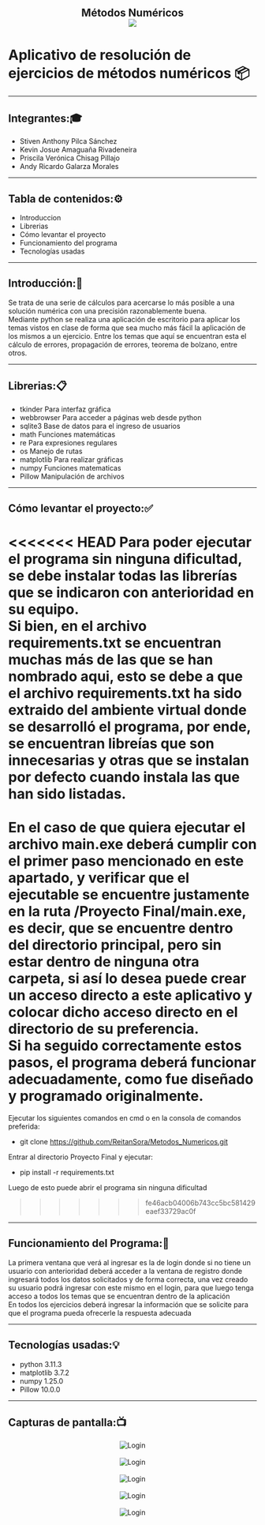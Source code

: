 
<h2><p align="center">  Métodos Numéricos <br>
<img src="https://www.webdevelopersnotes.com/wp-content/uploads/create-a-simple-home-page.png" align="center" />
</p>

# Aplicativo de resolución de ejercicios de métodos numéricos  📦

---
Integrantes:🎓
---
- Stiven Anthony Pilca Sánchez
- Kevin Josue Amaguaña Rivadeneira
- Priscila Verónica Chisag Pillajo
- Andy Ricardo Galarza Morales

---
Tabla de contenidos:⚙️
---
- Introduccion
- Librerias
- Cómo levantar el proyecto
- Funcionamiento del programa
- Tecnologías usadas

---  
Introducción:📖
---  
Se trata de una serie de cálculos para acercarse lo más posible a una solución numérica con una precisión razonablemente buena.<br>
Mediante python se realiza una aplicación de escritorio para aplicar los temas vistos en clase de forma que sea mucho más fácil la aplicación de los mismos a un ejercicio. Entre los temas que aquí se encuentran esta el cálculo de errores, propagación de errores, teorema de bolzano, entre otros.<br>

---  
Librerias:📋
--- 
- tkinder Para interfaz gráfica
- webbrowser Para acceder a páginas web desde python
- sqlite3 Base de datos para el ingreso de usuarios
- math Funciones matemáticas
- re Para expresiones regulares
- os Manejo de rutas
- matplotlib Para realizar gráficas
- numpy Funciones matematicas
- Pillow Manipulación de archivos

---
Cómo levantar el proyecto:✅
---
<<<<<<< HEAD
Para poder ejecutar el programa sin ninguna dificultad, se debe instalar todas las librerías que se indicaron con anterioridad en su equipo.<br>Si bien, en el archivo requirements.txt se encuentran muchas más de las que se han nombrado aqui, esto se debe a que el archivo requirements.txt ha sido extraido del ambiente virtual donde se desarrolló el programa, por ende, se encuentran libreías que son innecesarias y otras que se instalan por defecto cuando instala las que han sido listadas.<br><br>En el caso de que quiera ejecutar el archivo main.exe deberá cumplir con el primer paso mencionado en este apartado, y verificar que el ejecutable se encuentre justamente en la ruta /Proyecto Final/main.exe, es decir, que se encuentre dentro del directorio principal, pero sin estar dentro de ninguna otra carpeta, si así lo desea puede crear un acceso directo a este aplicativo y colocar dicho acceso directo en el directorio de su preferencia.<br> Si ha seguido correctamente estos pasos, el programa deberá funcionar adecuadamente, como fue diseñado y programado originalmente.
=======
Ejecutar los siguientes comandos en cmd o en la consola de comandos preferida:

- git clone https://github.com/ReitanSora/Metodos_Numericos.git

Entrar al directorio Proyecto Final y ejecutar:

- pip install -r requirements.txt

Luego de esto puede abrir el programa sin ninguna dificultad
>>>>>>> fe46acb04006b743cc5bc581429eaef33729ac0f

---  
Funcionamiento del Programa:🔧
---
La primera ventana que verá al ingresar es la de login donde si no tiene un usuario con anterioridad deberá acceder a la ventana de registro donde ingresará todos los datos solicitados y de forma correcta, una vez creado su usuario podrá ingresar con este mismo en el login, para que luego tenga acceso a todos los temas que se encuentran dentro de la aplicación<br>
En todos los ejercicios deberá ingresar la información que se solicite para que el programa pueda ofrecerle la respuesta adecuada<br>

---
Tecnologías usadas:💡
---
- python 3.11.3
- matplotlib 3.7.2
- numpy 1.25.0
- Pillow 10.0.0

---
Capturas de pantalla:📺
---
<p align="center">
<image src="./resources/screenshot-login.png" alt="Login" caption="Ventana de Login" align="center"/><br><br>
<image src="./resources/screenshot-registro.png" alt="Login" caption="Ventana de Registro" align="center"/><br><br>
<image src="./resources/screenshot-inicio.png" alt="Login" caption="Ventana de inicio" align="center"/><br><br>
<image src="./resources/screenshot-biseccion.png" alt="Login" caption="Ventana de Biseccion" align="center"/><br><br>
<image src="./resources/screenshot-funcionamiento.png" alt="Login" caption="Ventana de Bisección en funcionamiento" align="center"/>
</p>




